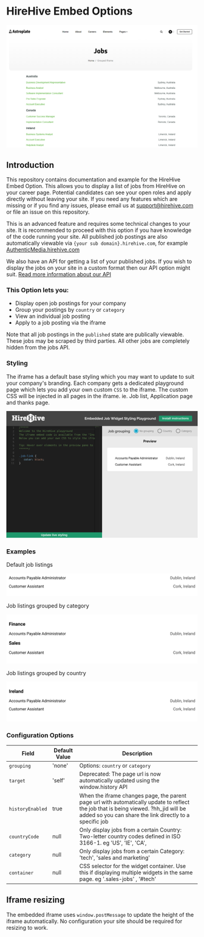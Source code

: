 # HireHive Embed Options

![job postings api](https://raw.githubusercontent.com/hirehive/embed-options/master/images/iframe-job-listing-example.png)

## Introduction

This repository contains documentation and example for the HireHive Embed Option. 
This allows you to display a list of jobs from HireHive on your career page. Potential candidates can see your open roles and apply directly without leaving your site.
If you need any features which are missing or if you find any issues, please email us at
[support@hirehive.com](mailto:support@hirehive.com) or file an issue on this repository.

This is an advanced feature and requires some technical changes to your site.
It is recommended to proceed with this option if you have knowledge of the code running your site. 
All published job postings are also automatically viewable via
`{your sub domain}.hirehive.com`, for example
[AuthenticMedia.hirehive.com](https://AuthenticMedia.hirehive.com)

We also have an API for getting a list of your published jobs. If you wish to display the jobs on your site in a custom format then our API option might suit. [Read more information about our API](https://github.com/hirehive/jobs-api)

### This Option lets you:

- Display open job postings for your company
- Group your postings by `country` or `category`
- View an individual job posting 
- Apply to a job posting via the iframe

Note that all job postings in the `published` state are publically viewable.
These jobs may be scraped by third parties. All other jobs are completely
hidden from the jobs API.

###  Styling

The iframe has a default base styling which you may want to update to suit your company's branding.
Each company gets a dedicated playground page which lets you add your own custom `CSS` to the iframe.
The custom CSS will be injected in all pages in the iframe. ie. Job list, Application page and thanks page.

<img src="https://raw.githubusercontent.com/hirehive/embed-options/master/images/playground.png">

### Examples
[](#examples)

Default job listings

[<img src="https://raw.githubusercontent.com/hirehive/embed-options/master/images/no-grouping.png">](http://codepen.io/)

Job listings grouped by category

[<img src="https://raw.githubusercontent.com/hirehive/embed-options/master/images/category-grouping.png">](http://codepen.io/)

Job listings grouped by country

[<img src="https://raw.githubusercontent.com/hirehive/embed-options/master/images/country-grouping.png">](http://codepen.io/)

### Configuration Options

| Field             | Default Value | Description                   |
| ----------------- | ------------- | ----------------------------- |
| `grouping` | 'none' | Options: `country` or `category` 
| `target` | 'self' | Deprecated: The page url is now automatically updated using the window.history API
| `historyEnabled` | true | When the iframe changes page, the parent page url with automatically update to reflect the job that is being viewed. ?hh_jid will be added so you can share the link directly to a specific job
| `countryCode` | null |  Only display jobs from a certain Country: Two-letter country codes defined in ISO 3166-1. eg 'US', 'IE', 'CA',
| `category` | null | Only display jobs from a certain Category: 'tech', 'sales and marketing'
| `container`| null | CSS selector for the widget container. Use this if displaying multiple widgets in the same page. eg '.sales-jobs' , '#tech'


## Iframe resizing

The embedded iframe uses `window.postMessage` to update the height of the iframe automatically.
No configuration your site should be required for resizing to work.
